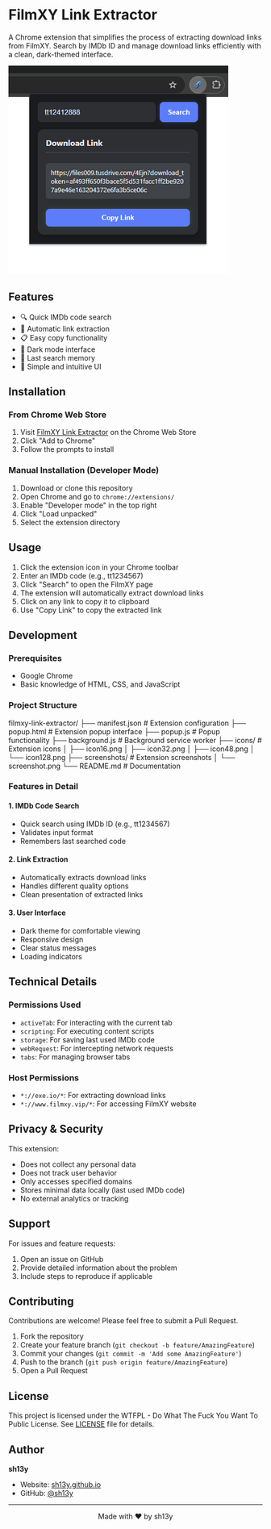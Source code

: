 # FilmXY Link Extractor

A Chrome extension that simplifies the process of extracting download links from FilmXY. Search by IMDb ID and manage download links efficiently with a clean, dark-themed interface.

![Extension Screenshot](screenshots/screenshot.png)

## Features

- 🔍 Quick IMDb code search
- 🔗 Automatic link extraction
- 📋 Easy copy functionality
- 🌙 Dark mode interface
- 💾 Last search memory
- 🎯 Simple and intuitive UI

## Installation

### From Chrome Web Store
1. Visit [FilmXY Link Extractor](https://chrome.google.com/webstore/detail/your-extension-id) on the Chrome Web Store
2. Click "Add to Chrome"
3. Follow the prompts to install

### Manual Installation (Developer Mode)
1. Download or clone this repository
2. Open Chrome and go to `chrome://extensions/`
3. Enable "Developer mode" in the top right
4. Click "Load unpacked"
5. Select the extension directory

## Usage

1. Click the extension icon in your Chrome toolbar
2. Enter an IMDb code (e.g., tt1234567)
3. Click "Search" to open the FilmXY page
4. The extension will automatically extract download links
5. Click on any link to copy it to clipboard
6. Use "Copy Link" to copy the extracted link

## Development

### Prerequisites
- Google Chrome
- Basic knowledge of HTML, CSS, and JavaScript

### Project Structure 

filmxy-link-extractor/
├── manifest.json # Extension configuration
├── popup.html # Extension popup interface
├── popup.js # Popup functionality
├── background.js # Background service worker
├── icons/ # Extension icons
│   ├── icon16.png
│   ├── icon32.png
│   ├── icon48.png
│   └── icon128.png
├── screenshots/ # Extension screenshots
│   └── screenshot.png
└── README.md # Documentation


### Features in Detail

#### 1. IMDb Code Search
- Quick search using IMDb ID (e.g., tt1234567)
- Validates input format
- Remembers last searched code

#### 2. Link Extraction
- Automatically extracts download links
- Handles different quality options
- Clean presentation of extracted links

#### 3. User Interface
- Dark theme for comfortable viewing
- Responsive design
- Clear status messages
- Loading indicators

## Technical Details

### Permissions Used
- `activeTab`: For interacting with the current tab
- `scripting`: For executing content scripts
- `storage`: For saving last used IMDb code
- `webRequest`: For intercepting network requests
- `tabs`: For managing browser tabs

### Host Permissions
- `*://exe.io/*`: For extracting download links
- `*://www.filmxy.vip/*`: For accessing FilmXY website

## Privacy & Security

This extension:
- Does not collect any personal data
- Does not track user behavior
- Only accesses specified domains
- Stores minimal data locally (last used IMDb code)
- No external analytics or tracking

## Support

For issues and feature requests:
1. Open an issue on GitHub
2. Provide detailed information about the problem
3. Include steps to reproduce if applicable

## Contributing

Contributions are welcome! Please feel free to submit a Pull Request.

1. Fork the repository
2. Create your feature branch (`git checkout -b feature/AmazingFeature`)
3. Commit your changes (`git commit -m 'Add some AmazingFeature'`)
4. Push to the branch (`git push origin feature/AmazingFeature`)
5. Open a Pull Request

## License

This project is licensed under the WTFPL - Do What The Fuck You Want To Public License.
See [LICENSE](LICENSE) file for details.

## Author

**sh13y**
- Website: [sh13y.github.io](https://sh13y.github.io)
- GitHub: [@sh13y](https://github.com/sh13y)

---

<p align="center">Made with ❤️ by sh13y</p>